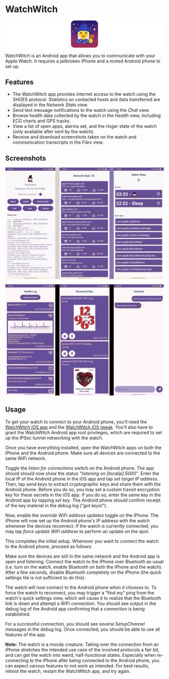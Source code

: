 # WatchWitch

![WatchWitch icon](img/banner.png)

WatchWitch is an Android app that allows you to communicate with your Apple Watch. It requires a jailbroken iPhone and a rooted Android phone to set up.

## Features

* The WatchWitch app provides internet access to the watch using the SHOES protocol. Statistics on contacted hosts and data transferred are displayed in the *Network Stats* view.
* Send text message notifications to the watch using the *Chat* view.
* Browse health data collected by the watch in the *Health* view, including ECG charts and GPS tracks.
* View a list of open apps, alarms set, and the ringer state of the watch (only available after sent by the watch).
* Receive and download screenshots taken on the watch and communication transcripts in the *Files* view.

## Screenshots

![Screenshots 1](img/screenshots-1.png)

![Screenshots 2](img/screenshots-2.png)

## Usage

To get your watch to connect to your Android phone, you'll need the [WatchWitch iOS app](https://github.com/rec0de/watchwitch-ios-companion) and the [WatchWitch iOS tweak](https://github.com/rec0de/watchwitch-ios). You'll also have to grant the WatchWitch Android app root privileges, which are required to set up the IPSec tunnel networking with the watch.

Once you have everything installed, open the WatchWitch apps on both the iPhone and the Android phone. Make sure all devices are connected to the same WiFi network.

Toggle the *listen for connections* switch on the Android phone. The app should should now show the status *"listening on [localip]:5000"*. Enter the local IP of the Android phone in the iOS app and tap *set target IP address*. Then, tap *send keys* to extract cryptographic keys and share them with the Android phone. Before you do so, you may set a custom transit encryption key for these secrets in the iOS app. If you do so, enter the same key in the Android app by tapping *set key*. The Android phone should confirm receipt of the key material in the debug log (*"got keys!"*).

Now, enable the *override WiFi address updates* toggle on the iPhone. The iPhone will now set up the Android phone's IP address with the watch whenever the devices reconnect. If the watch is currently connected, you may tap *force update WiFi address* to perform an update on the spot.

This completes the initial setup. Whenever you want to connect the watch to the Android phone, proceed as follows:

Make sure the devices are still in the same network and the Android app is open and listening. Connect the watch to the iPhone over Bluetooth as usual (i.e. turn on the watch, enable Bluetooth on both the iPhone and the watch). After a few seconds, disable Bluetooth completely on the iPhone (the quick settings tile is not sufficient to do this).

The watch will now connect to the Android phone *when it chooses to*. To force the watch to reconnect, you may trigger a "find my" ping from the watch's quick settings view, which will cause it to realize that the Bluetooth link is down and attempt a WiFi connection. You should see output in the debug log of the Android app confirming that a connection is being established.

For a successful connection, you should see several *SetupChannel* messages in the debug log. Once connected, you should be able to use all features of the app.

**Note:** The watch is a moody creature. Taking over the connection from an iPhone stretches the intended use case of the involved protocols a fair bit, and can get the watch into weird, half-functional states. Especially when re-connecting to the iPhone after being connected to the Android phone, you can expect various features to not work as intended. For best results, reboot the watch, restart the WatchWitch app, and try again.